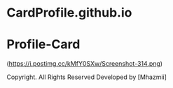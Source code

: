 # CardProfile.github.io
# Profile-Card
(https://i.postimg.cc/kMfY0SXw/Screenshot-314.png)

 Copyright. All Rights Reserved
              Developed by [Mhazmii]
